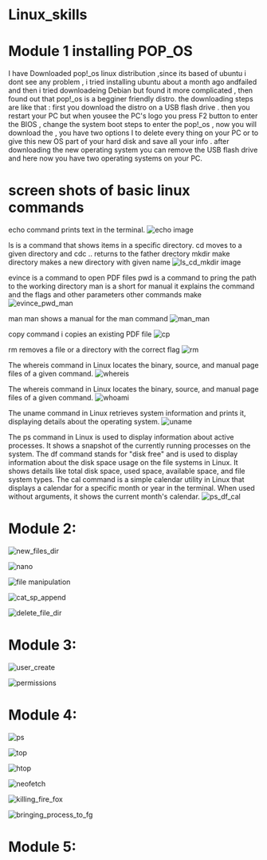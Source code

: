# Linux_skills

# Module 1 installing POP_OS 
I have Downloaded pop!_os linux distribution ,since its based of ubuntu i dont see any problem , i tried installing ubuntu about a month ago andfailed and then i tried downloadeing Debian but found it more complicated , then found out that pop!_os is a begginer friendly distro.
the downloading steps are like that : 
first you download the distro on a USB flash drive .
then you restart your PC but when yousee the PC's logo you press F2 button to enter the BIOS , change the system boot steps to enter the pop!_os
, now you will download the , you have two options I to delete every thing on your PC or to give this new OS part of your hard disk and save all your info .
after downloading  the new operating system you can remove  the USB flash drive and here now you have two operating systems on your PC.

# screen shots of basic linux commands
echo command prints text in the terminal.
![echo image](https://github.com/AhmadKais/Linux_skills/blob/main/echo.png)

ls is a command that shows items in a specific directory.
cd moves to a given directory and cdc .. returns to the father drectory
mkdir make directory makes a new directory with given name 
![ls_cd_mkdir image](https://github.com/AhmadKais/Linux_skills/blob/main/ls_cd_mkdir.png)

evince is a command to open PDF files 
pwd is a command to pring the path to the working directory 
man is a short for manual it explains the command and the flags and other parameters other commands make
![evince_pwd_man](https://github.com/AhmadKais/Linux_skills/blob/main/evince_pwd_man.png)

man man shows a manual for the man command
![man_man](https://github.com/AhmadKais/Linux_skills/blob/main/man_man.png)

copy command i copies an existing PDF file 
![cp](https://github.com/AhmadKais/Linux_skills/blob/main/cp_pwd_.png)

rm removes a file or a directory with the correct flag
![rm](https://github.com/AhmadKais/Linux_skills/blob/main/rm.png)

The whereis command in Linux locates the binary, source, and manual page files of a given command.
![whereis](https://github.com/AhmadKais/Linux_skills/blob/main/whereis.png)

The whereis command in Linux locates the binary, source, and manual page files of a given command.
![whoami](https://github.com/AhmadKais/Linux_skills/blob/main/whoami_clear.png)

The uname command in Linux retrieves system information and prints it, displaying details about the operating system.
![uname](https://github.com/AhmadKais/Linux_skills/blob/main/uname.png)

The ps command in Linux is used to display information about active processes. It shows a snapshot of the currently running processes on the system.
The df command stands for "disk free" and is used to display information about the disk space usage on the file systems in Linux. It shows details like total disk space, used space, available space, and file system types.
The cal command is a simple calendar utility in Linux that displays a calendar for a specific month or year in the terminal. When used without arguments, it shows the current month's calendar.
![ps_df_cal](https://github.com/AhmadKais/Linux_skills/blob/main/ps_df_cal.png)

# Module 2:
![new_files_dir](https://github.com/AhmadKais/Linux_skills/blob/main/new_files_dir.png)

![nano](https://github.com/AhmadKais/Linux_skills/blob/main/nano.png)

![file manipulation](https://github.com/AhmadKais/Linux_skills/blob/main/file%20manipulation.png)

![cat_sp_append](https://github.com/AhmadKais/Linux_skills/blob/main/cat_cp_append_replace.png)

![delete_file_dir](https://github.com/AhmadKais/Linux_skills/blob/main/delete_file_dir.png)

# Module 3:

![user_create](https://github.com/AhmadKais/Linux_skills/blob/main/user_create.png)

![permissions](https://github.com/AhmadKais/Linux_skills/blob/main/permissions.png)

# Module 4:

![ps](https://github.com/AhmadKais/Linux_skills/blob/main/ps%20aux.png)

![top](https://github.com/AhmadKais/Linux_skills/blob/main/top.png)

![htop](https://github.com/AhmadKais/Linux_skills/blob/main/htop.png)

![neofetch](https://github.com/AhmadKais/Linux_skills/blob/main/neofetch.png)

![killing_fire_fox](https://github.com/AhmadKais/Linux_skills/blob/main/killing%20firefox.png)

![bringing_process_to_fg](https://github.com/AhmadKais/Linux_skills/blob/main/bringing%20process%20to%20front.png)

# Module 5:









